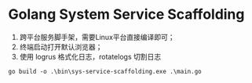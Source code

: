 # Golang System Service Scaffolding

1. 跨平台服务脚手架，需要Linux平台直接编译即可；
2. 终端启动打开默认浏览器；
3. 使用 logrus 格式化日志，rotatelogs 切割日志

``` sehll
go build -o .\bin\sys-service-scaffolding.exe .\main.go
```